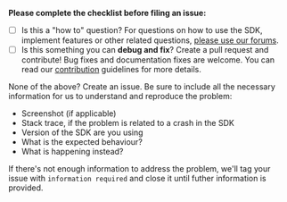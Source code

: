 **Please complete the checklist before filing an issue:**

- [ ] Is this a "how to" question? For questions on how to use the SDK, implement features or other related questions, [please use our forums](https://ecommerce.shopify.com/c/shopify-apis-and-technology).
- [ ] Is this something you can **debug and fix**? Create a pull request and contribute! Bug fixes and documentation fixes are welcome. You can read our [contribution](https://github.com/Shopify/mobile-buy-sdk-android/blob/master/CONTRIBUTING.md) guidelines for more details.

None of the above? Create an issue. Be sure to include all the necessary information for us to understand and reproduce the problem:

- Screenshot (if applicable)
- Stack trace, if the problem is related to a crash in the SDK
- Version of the SDK are you using
- What is the expected behaviour?
- What is happening instead?

If there's not enough information to address the problem, we'll tag your issue with `information required` and close it until futher information is provided.
